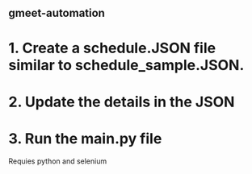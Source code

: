 ## gmeet-automation

# 1. Create a schedule.JSON file similar to schedule_sample.JSON.

# 2. Update the details in the JSON

# 3. Run the main.py file

Requies python and selenium
